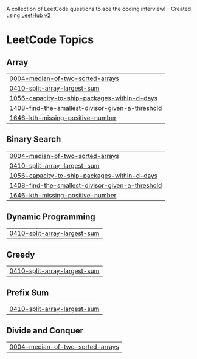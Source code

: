 A collection of LeetCode questions to ace the coding interview! - Created using [LeetHub v2](https://github.com/arunbhardwaj/LeetHub-2.0)
<!---LeetCode Topics Start-->
# LeetCode Topics
## Array
|  |
| ------- |
| [0004-median-of-two-sorted-arrays](https://github.com/GaganDC/leetcode-solutions/tree/master/0004-median-of-two-sorted-arrays) |
| [0410-split-array-largest-sum](https://github.com/GaganDC/leetcode-solutions/tree/master/0410-split-array-largest-sum) |
| [1056-capacity-to-ship-packages-within-d-days](https://github.com/GaganDC/leetcode-solutions/tree/master/1056-capacity-to-ship-packages-within-d-days) |
| [1408-find-the-smallest-divisor-given-a-threshold](https://github.com/GaganDC/leetcode-solutions/tree/master/1408-find-the-smallest-divisor-given-a-threshold) |
| [1646-kth-missing-positive-number](https://github.com/GaganDC/leetcode-solutions/tree/master/1646-kth-missing-positive-number) |
## Binary Search
|  |
| ------- |
| [0004-median-of-two-sorted-arrays](https://github.com/GaganDC/leetcode-solutions/tree/master/0004-median-of-two-sorted-arrays) |
| [0410-split-array-largest-sum](https://github.com/GaganDC/leetcode-solutions/tree/master/0410-split-array-largest-sum) |
| [1056-capacity-to-ship-packages-within-d-days](https://github.com/GaganDC/leetcode-solutions/tree/master/1056-capacity-to-ship-packages-within-d-days) |
| [1408-find-the-smallest-divisor-given-a-threshold](https://github.com/GaganDC/leetcode-solutions/tree/master/1408-find-the-smallest-divisor-given-a-threshold) |
| [1646-kth-missing-positive-number](https://github.com/GaganDC/leetcode-solutions/tree/master/1646-kth-missing-positive-number) |
## Dynamic Programming
|  |
| ------- |
| [0410-split-array-largest-sum](https://github.com/GaganDC/leetcode-solutions/tree/master/0410-split-array-largest-sum) |
## Greedy
|  |
| ------- |
| [0410-split-array-largest-sum](https://github.com/GaganDC/leetcode-solutions/tree/master/0410-split-array-largest-sum) |
## Prefix Sum
|  |
| ------- |
| [0410-split-array-largest-sum](https://github.com/GaganDC/leetcode-solutions/tree/master/0410-split-array-largest-sum) |
## Divide and Conquer
|  |
| ------- |
| [0004-median-of-two-sorted-arrays](https://github.com/GaganDC/leetcode-solutions/tree/master/0004-median-of-two-sorted-arrays) |
<!---LeetCode Topics End-->